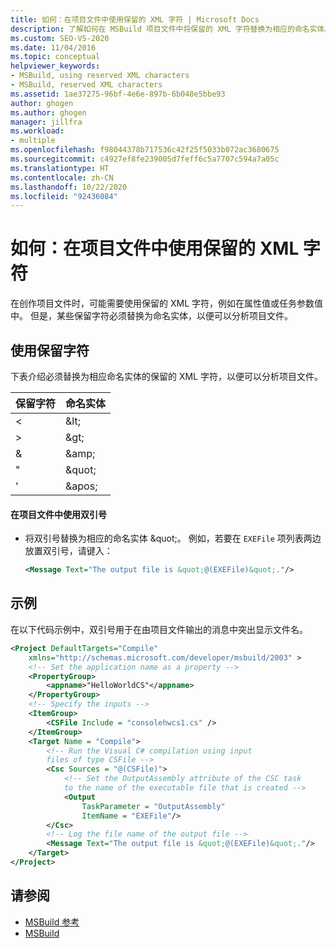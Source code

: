 ```yaml
---
title: 如何：在项目文件中使用保留的 XML 字符 | Microsoft Docs
description: 了解如何在 MSBuild 项目文件中将保留的 XML 字符替换为相应的命名实体。
ms.custom: SEO-VS-2020
ms.date: 11/04/2016
ms.topic: conceptual
helpviewer_keywords:
- MSBuild, using reserved XML characters
- MSBuild, reserved XML characters
ms.assetid: 1ae37275-96bf-4e6e-897b-6b048e5bbe93
author: ghogen
ms.author: ghogen
manager: jillfra
ms.workload:
- multiple
ms.openlocfilehash: f98044378b717536c42f25f5033b072ac3680675
ms.sourcegitcommit: c4927ef8fe239005d7feff6c5a7707c594a7a05c
ms.translationtype: HT
ms.contentlocale: zh-CN
ms.lasthandoff: 10/22/2020
ms.locfileid: "92436084"
---
```

# <a name="how-to-use-reserved-xml-characters-in-project-files"></a>如何：在项目文件中使用保留的 XML 字符

在创作项目文件时，可能需要使用保留的 XML 字符，例如在属性值或任务参数值中。 但是，某些保留字符必须替换为命名实体，以便可以分析项目文件。

## <a name="use-reserved-characters"></a>使用保留字符

 下表介绍必须替换为相应命名实体的保留的 XML 字符，以便可以分析项目文件。

|保留字符|命名实体|
|------------------------|------------------|
|\<|&amp;lt;|
|>|&amp;gt;|
|&|&amp;amp;|
|"|&amp;quot;|
|'|&amp;apos;|

#### <a name="to-use-double-quotes-in-a-project-file"></a>在项目文件中使用双引号

- 将双引号替换为相应的命名实体 &amp;quot;。 例如，若要在 `EXEFile` 项列表两边放置双引号，请键入：

    ```xml
    <Message Text="The output file is &quot;@(EXEFile)&quot;."/>
    ```

## <a name="example"></a>示例

 在以下代码示例中，双引号用于在由项目文件输出的消息中突出显示文件名。

```xml
<Project DefaultTargets="Compile"
    xmlns="http://schemas.microsoft.com/developer/msbuild/2003" >
    <!-- Set the application name as a property -->
    <PropertyGroup>
        <appname>"HelloWorldCS"</appname>
    </PropertyGroup>
    <!-- Specify the inputs -->
    <ItemGroup>
        <CSFile Include = "consolehwcs1.cs" />
    </ItemGroup>
    <Target Name = "Compile">
        <!-- Run the Visual C# compilation using input
        files of type CSFile -->
        <Csc Sources = "@(CSFile)">
            <!-- Set the OutputAssembly attribute of the CSC task
            to the name of the executable file that is created -->
            <Output
                TaskParameter = "OutputAssembly"
                ItemName = "EXEFile"/>
        </Csc>
        <!-- Log the file name of the output file -->
        <Message Text="The output file is &quot;@(EXEFile)&quot;."/>
    </Target>
</Project>
```

## <a name="see-also"></a>请参阅

- [MSBuild 参考](../msbuild/msbuild-reference.md)
- [MSBuild](../msbuild/msbuild.md)
